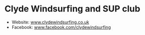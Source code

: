 # Clyde Windsurfing and SUP club

- Website: www.clydewindsurfing.co.uk
- Facebook: www.facebook.com/clydewindsurfing


